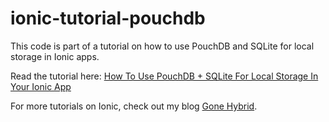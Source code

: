# ionic-tutorial-pouchdb

This code is part of a tutorial on how to use PouchDB and SQLite for local storage in Ionic apps.

Read the tutorial here: [How To Use PouchDB + SQLite For Local Storage In Your Ionic App](http://gonehybrid.com/how-to-use-pouchdb-sqlite-for-local-storage-in-your-ionic-app/)

For more tutorials on Ionic, check out my blog [Gone Hybrid](http://gonehybrid.com).
